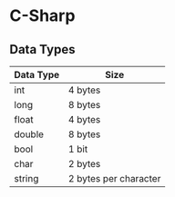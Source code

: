 # C-Sharp
## Data Types
|Data Type|Size|
|---------|----|
|int|4 bytes|
|long|8 bytes|
|float|	4 bytes|
|double|	8 bytes|
|bool|	1 bit|
|char|	2 bytes|
|string|	2 bytes per character|
